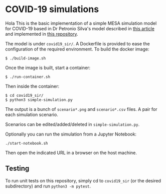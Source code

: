 # COVID-19 simulations

Hola
This is the basic implementation of a simple MESA simulation model for COVID-19 based in 
Dr Petronio Silva's model described in [this article](https://towardsdatascience.com/agent-based-simulation-of-covid-19-health-and-economical-effects-6aa4ae0ff397) 
and implemented in [this repository](https://github.com/petroniocandido/COVID19_AgentBasedSimulation).

The model is under `covid19_sir/`. A Dockerfile is provided to ease the configuration of the required environment. To build the docker image:

```
$ ./build-image.sh
```

Once the image is built, start a container:

```
$ ./run-container.sh
```

Then inside the container:

```
$ cd covid19_sir/
$ python3 simple-simulation.py
```

The output is a bunch of `scenario*.png` and `scenario*.csv` files. A pair for each simulation scenario.

Scenarios can be edited/added/deleted in `simple-simulation.py`.

Optionally you can run the simulation from a Jupyter Notebook:

```
./start-notebook.sh
```

Then open the indicated URL in a browser on the host machine.

## Testing

To run unit tests on this repository, simply cd to `covid19_sir` (or the desired subdirectory) and run `python3 -m pytest`.